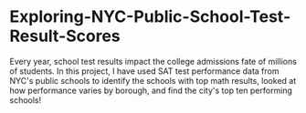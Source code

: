 # Exploring-NYC-Public-School-Test-Result-Scores
Every year, school test results impact the college admissions fate of millions of students.  In this project, I have used SAT test performance data from NYC's public schools to identify the schools with top math results, looked at how performance varies by borough, and find the city's top ten performing schools!
